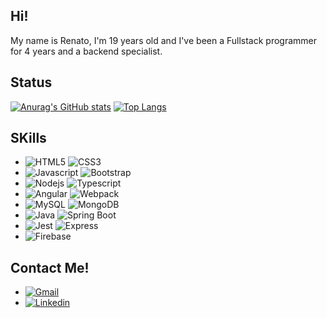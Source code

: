 ## Hi!

My name is Renato, I'm 19 years old and I've been a Fullstack programmer for 4 years and a backend specialist.

## Status

[![Anurag's GitHub stats](https://github-readme-stats.vercel.app/api?username=renato3x&show_icons=true&theme=dark)](https://github.com/renato3x/github-readme-stats)
[![Top Langs](https://github-readme-stats.vercel.app/api/top-langs/?username=renato3x&theme=dark&layout=compact)](https://github.com/renato3x/github-readme-stats)

## SKills

- ![HTML5](https://img.shields.io/badge/HTML5-E34F26?style=for-the-badge&logo=html5&logoColor=white) ![CSS3](https://img.shields.io/badge/CSS3-1572B6?style=for-the-badge&logo=css3&logoColor=white)
- ![Javascript](https://img.shields.io/badge/JavaScript-F7DF1E?style=for-the-badge&logo=javascript&logoColor=black) ![Bootstrap](https://img.shields.io/badge/Bootstrap-563D7C?style=for-the-badge&logo=bootstrap&logoColor=white)
- ![Nodejs](https://img.shields.io/badge/Node.js-43853D?style=for-the-badge&logo=node.js&logoColor=white) ![Typescript](https://img.shields.io/badge/TypeScript-007ACC?style=for-the-badge&logo=typescript&logoColor=white)
- ![Angular](https://img.shields.io/badge/Angular-DD0031?style=for-the-badge&logo=angular&logoColor=white) ![Webpack](https://img.shields.io/badge/webpack-%238DD6F9.svg?style=for-the-badge&logo=webpack&logoColor=black)
- ![MySQL](https://img.shields.io/badge/MySQL-00000F?style=for-the-badge&logo=mysql&logoColor=white) ![MongoDB](https://img.shields.io/badge/MongoDB-4EA94B?style=for-the-badge&logo=mongodb&logoColor=white)
- ![Java](https://img.shields.io/badge/Java-ED8B00?style=for-the-badge&logo=java&logoColor=white) ![Spring Boot](https://img.shields.io/badge/Spring-6DB33F?style=for-the-badge&logo=spring&logoColor=white)
- ![Jest](https://img.shields.io/badge/Jest-323330?style=for-the-badge&logo=Jest&logoColor=white) ![Express](https://img.shields.io/badge/Express.js-404D59?style=for-the-badge)
- ![Firebase](https://img.shields.io/badge/firebase-ffca28?style=for-the-badge&logo=firebase&logoColor=black)

## Contact Me!

- [![Gmail](https://img.shields.io/badge/Gmail-D14836?style=for-the-badge&logo=gmail&logoColor=white)](pereirarenato21@gmail.com)
- [![Linkedin](https://img.shields.io/badge/LinkedIn-0077B5?style=for-the-badge&logo=linkedin&logoColor=white)](https://www.linkedin.com/in/renato3x/)

